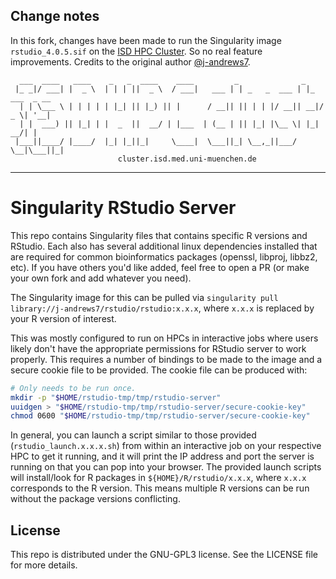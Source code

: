 ## Change notes

In this fork, changes have been made to run the Singularity image `rstudio_4.0.5.sif` on the [ISD HPC Cluster](http://cluster.isd.med.uni-muenchen.de). So no real feature improvements. Credits to the original author [@j-andrews7](https://github.com/j-andrews7).

```
  ___  ____   ____    _   _  ____    ____         _              _              
 |_ _|/ ___| |  _ \  | | | ||  _ \  / ___|   ___ | | _   _  ___ | |_  ___  _ __ 
  | | \___ \ | | | | | |_| || |_) || |      / __|| || | | |/ __|| __|/ _ \| '__|
  | |  ___) || |_| | |  _  ||  __/ | |___  | (__ | || |_| |\__ \| |_|  __/| |   
 |___||____/ |____/  |_| |_||_|     \____|  \___||_| \__,_||___/ \__|\___||_|   
                        cluster.isd.med.uni-muenchen.de  
```

-----

# Singularity RStudio Server

This repo contains Singularity files that contains specific R versions and RStudio. Each also has several additional linux dependencies installed that are required for common bioinformatics packages (openssl, libproj, libbz2, etc). If you have others you'd like added, feel free to open a PR (or make your own fork and add whatever you need).

The Singularity image for this can be pulled via `singularity pull library://j-andrews7/rstudio/rstudio:x.x.x`, where `x.x.x` is replaced by your R version of interest.

This was mostly configured to run on HPCs in interactive jobs where users likely don't have the appropriate permissions for RStudio server to work properly. This requires a number of bindings to be made to the image and a secure cookie file to be provided. The cookie file can be produced with:

```bash
# Only needs to be run once.
mkdir -p "$HOME/rstudio-tmp/tmp/rstudio-server"
uuidgen > "$HOME/rstudio-tmp/tmp/rstudio-server/secure-cookie-key"
chmod 0600 "$HOME/rstudio-tmp/tmp/rstudio-server/secure-cookie-key"
```

In general, you can launch a script similar to those provided (`rstudio_launch.x.x.x.sh`) from within an interactive job on your respective HPC to get it running, and it will print the IP address and port the server is running on that you can pop into your browser. The provided launch scripts will install/look for R packages in `${HOME}/R/rstudio/x.x.x`, where `x.x.x` corresponds to the R version. This means multiple R versions can be run without the package versions conflicting.

## License

This repo is distributed under the GNU-GPL3 license. See the LICENSE file for more details.

